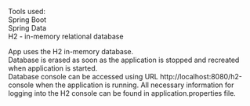 Tools used:<br/>
Spring Boot<br/>
Spring Data<br/>
H2 - in-memory relational database<br/>

App uses the H2 in-memory database.<br/>
Database is erased as soon as the application is stopped and recreated when application is started.<br/>
Database console can be accessed using URL http://localhost:8080/h2-console 
when the application is running. All necessary information for logging into the H2 console 
can be found in application.properties file.<br/><br/>
